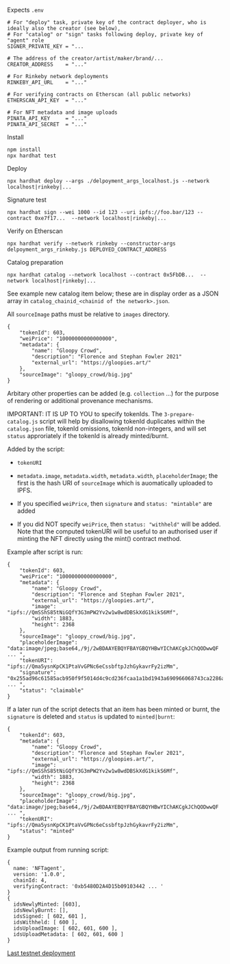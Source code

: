 Expects `.env` 
```
# For "deploy" task, private key of the contract deployer, who is ideally also the creator (see below),
# For "catalog" or "sign" tasks following deploy, private key of "agent" role
SIGNER_PRIVATE_KEY = "...

# The address of the creator/artist/maker/brand/...
CREATOR_ADDRESS    = "..."

# For Rinkeby network deployments 
RINKEBY_API_URL    = "..."

# For verifying contracts on Etherscan (all public networks) 
ETHERSCAN_API_KEY  = "..."

# For NFT metadata and image uploads
PINATA_API_KEY     = "..."
PINATA_API_SECRET  = "..."
```

Install
```
npm install
npx hardhat test
```

Deploy
```
npx hardhat deploy --args ./delpoyment_args_localhost.js --network localhost|rinkeby|...
```

Signature test
```
npx hardhat sign --wei 1000 --id 123 --uri ipfs://foo.bar/123 --contract 0xe7f17...  --network localhost|rinkeby|...
```

Verify on Etherscan
```
npx hardhat verify --network rinkeby --constructor-args delpoyment_args_rinkeby.js DEPLOYED_CONTRACT_ADDRESS
```

Catalog preparation
```
npx hardhat catalog --network localhost --contract 0x5FbDB...  --network localhost|rinkeby|... 
```

See example new catalog item below; these are in display order as a JSON array in `catalog_chainid_<chainid of the network>.json`.

All `sourceImage` paths must be relative to `images` directory. 

```
{
    "tokenId": 603,
    "weiPrice": "10000000000000000",
    "metadata": {
        "name": "Gloopy Crowd",
        "description": "Florence and Stephan Fowler 2021"
        "external_url": "https://gloopies.art/"
    },
    "sourceImage": "gloopy_crowd/big.jpg"
}
```
Arbitary other properties can be added (e.g. `collection` ...) for the purpose of rendering or additional provenance mechanisms.

IMPORTANT: IT IS UP TO YOU to specify tokenIds. The `3-prepare-catalog.js` script will help by disallowing tokenId duplicates within the `catalog.json` file, tokenId omissions, tokenId non-integers, and will set `status` approriately if the tokenId is already minted/burnt. 

Added by the script:

* `tokenURI` 

* `metadata.image`, `metadata.width`, `metadata.width`, `placeholderImage`; the first is the hash URI of `sourceImage` which is auomatically uploaded to IPFS.

* If you specified `weiPrice`, then `signature` and `status: "mintable"` are added 

* If you did NOT specify `weiPrice`, then `status: "withheld"` will be added. Note that the computed tokenURI will be useful to an authorised user if minting the NFT directly using the mint() contract method.

Example after script is run:
```
{
    "tokenId": 603,
    "weiPrice": "10000000000000000",
    "metadata": {
        "name": "Gloopy Crowd",
        "description": "Florence and Stephan Fowler 2021",
        "external_url": "https://gloopies.art/",
        "image": "ipfs://QmSShS85tNiGQfY3G3mPW2Yv2w1w8wdDBSkXdG1kikS6Mf",
        "width": 1883,
        "height": 2368
    },
    "sourceImage": "gloopy_crowd/big.jpg",
    "placeholderImage": "data:image/jpeg;base64,/9j/2wBDAAYEBQYFBAYGBQYHBwYIChAKCgkJChQODwwQF ... ",
    "tokenURI": "ipfs://Qma5ysnKpCK1PtaVvGPNc6eCssbftpJzhGykavrFy2izMm",
    "signature": "0x255ad96c61585acb950f9f5014d4c9cd236fcaa1a1bd1943a690966068743ca2286abc5ae ... ",
    "status": "claimable"
}

```

If a later run of the script detects that an item has been minted or burnt, the `signature` is deleted and `status` is updated to `minted|burnt`:
```
{
    "tokenId": 603,
    "metadata": {
        "name": "Gloopy Crowd",
        "description": "Florence and Stephan Fowler 2021",
        "external_url": "https://gloopies.art/",
        "image": "ipfs://QmSShS85tNiGQfY3G3mPW2Yv2w1w8wdDBSkXdG1kikS6Mf",
        "width": 1883,
        "height": 2368
    },
    "sourceImage": "gloopy_crowd/big.jpg",
    "placeholderImage": "data:image/jpeg;base64,/9j/2wBDAAYEBQYFBAYGBQYHBwYIChAKCgkJChQODwwQF ... ",
    "tokenURI": "ipfs://Qma5ysnKpCK1PtaVvGPNc6eCssbftpJzhGykavrFy2izMm",
    "status": "minted"
}
```

Example output from running script:
```
{
  name: 'NFTagent',
  version: '1.0.0',
  chainId: 4,
  verifyingContract: '0xb5480D2A4D15b09103442 ... '
}
{
  idsNewlyMinted: [603],
  idsNewlyBurnt: [],
  idsSigned: [ 602, 601 ],
  idsWithheld: [ 600 ],
  idsUploadImage: [ 602, 601, 600 ],
  idsUploadMetadata: [ 602, 601, 600 ]
}
```

[Last testnet deployment](https://rinkeby.etherscan.io/address/0xb5480D2A4D15b091034426043d17F2fa53ae2156#code)
